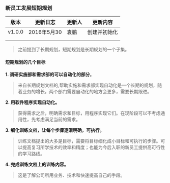 ### 新员工发展短期规划

版本 | 更新日志 | 更新人 | 更新内容
---|---|---|---
v1.0.0 | 2016年5月30 | 袁鹏 | 创建并初始化
 |  |  | 
 |  |  | 


> 之前提到了长期规划，短期规划是长期规划的一个子集。

#### 短期规划的几个目标

**1. 调研实施部和需求部的可以自动化的部分**。
> 来自长期规划文档的,帮助实施和需求部实现自动化是一个长期的规划，随着业务的增长，两个部门需要自动化的地方会更多，需要长期跟进。

**2. 用软件程序实现自动化。**
> 获得需求之后，明确需求和目标，用程序实现它们。在现阶段可以不考虑通用性，先考虑满足当前的需求。

**3. 细化训练文档，让每个步骤逐渐明确，可执行。**
> 训练文档提出的大多是目标，需要将目标细化成小目标和可执行的步骤。可以提高复习所学技术的效率和精度；也能为今后入职的新员工提供高可行性的学习路线。

**4. 完成训练文档上的训练内容。**
> 这是了解公司所用业务、技术和快速提高自己的手段。
